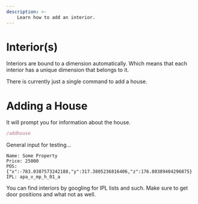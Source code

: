 ```yaml
---
description: >-
    Learn how to add an interior.
---
```


# Interior(s)

Interiors are bound to a dimension automatically. Which means that each interior has a unique dimension that belongs to it.

There is currently just a single command to add a house.

# Adding a House

It will prompt you for information about the house.

```ts
/addhouse
```

General input for testing...

```
Name: Some Property
Price: 25000
POS: {"x":-783.0387573242188,"y":317.3805236816406,"z":176.80389404296875}
IPL: apa_v_mp_h_01_a
```

You can find interiors by googling for IPL lists and such. Make sure to get door positions and what not as well.